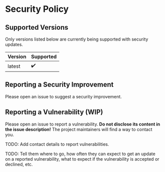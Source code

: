 # Security Policy

## Supported Versions

Only versions listed below are currently being supported with security updates.

| Version | Supported          |
| ------- | ------------------ |
| latest  | :heavy_check_mark: |


## Reporting a Security Improvement

Please open an issue to suggest a security improvement.

## Reporting a Vulnerability (WIP)

Please open an issue to report a vulnerability. **Do not disclose its content in the issue description!**
The project maintainers will find a way to contact you.

TODO: Add contact details to report vulnerabilities.

TODO: Tell them where to go, how often they can expect to get an update on a
reported vulnerability, what to expect if the vulnerability is accepted or
declined, etc.
